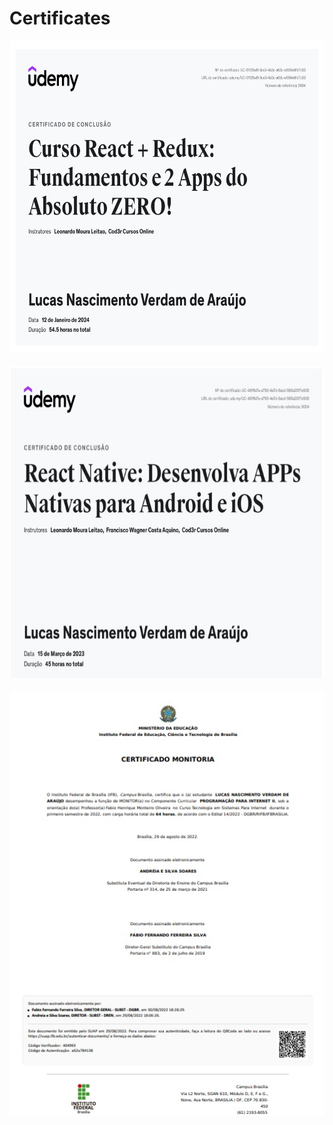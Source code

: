 # Certificates

<div align="center">
  <img height="500" width="690" src="https://github.com/LucasVerdam/Certificates/blob/main/React+Redux+Next.jpg" />
</div>
<br>

<div align="center">
  <img height="500" width="690" src="https://github.com/LucasVerdam/Certificates/blob/main/ReactNativeJPG.jpg" />
</div>
<br>

<div align="center">
  <img height="680" width="525" src="https://github.com/LucasVerdam/Certificates/blob/main/MonitoriaJPG.jpg" />
</div>
